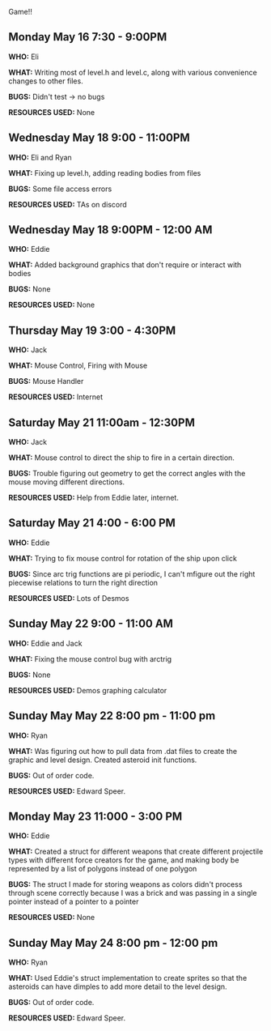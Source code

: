 Game!!

## Monday May 16 7:30 - 9:00PM
**WHO:** Eli

**WHAT:** Writing most of level.h and level.c, along with various convenience changes to other files.

**BUGS:** Didn't test -> no bugs

**RESOURCES USED:** None

## Wednesday May 18 9:00 - 11:00PM
**WHO:** Eli and Ryan

**WHAT:** Fixing up level.h, adding reading bodies from files

**BUGS:** Some file access errors

**RESOURCES USED:** TAs on discord

## Wednesday May 18 9:00PM - 12:00 AM
**WHO:** Eddie

**WHAT:** Added background graphics that don't require or interact with bodies

**BUGS:** None

**RESOURCES USED:** None

## Thursday May 19 3:00 - 4:30PM
**WHO:** Jack

**WHAT:** Mouse Control, Firing with Mouse

**BUGS:** Mouse Handler

**RESOURCES USED:** Internet

## Saturday May 21 11:00am - 12:30PM
**WHO:** Jack

**WHAT:** Mouse control to direct the ship to fire in a certain direction.

**BUGS:** Trouble figuring out geometry to get the correct angles with the mouse moving different directions.

**RESOURCES USED:** Help from Eddie later, internet.

## Saturday May 21 4:00 - 6:00 PM
**WHO:** Eddie

**WHAT:** Trying to fix mouse control for rotation of the ship upon click

**BUGS:** Since arc trig functions are pi periodic, I can't mfigure out the right piecewise relations to turn the right direction

**RESOURCES USED:** Lots of Desmos

## Sunday May 22 9:00 - 11:00 AM

**WHO:** Eddie and Jack

**WHAT:** Fixing the mouse control bug with arctrig

**BUGS:** None

**RESOURCES USED:** Demos graphing calculator

## Sunday May May 22 8:00 pm - 11:00 pm
**WHO:** Ryan

**WHAT:** Was figuring out how to pull data from .dat files to create the graphic and level design. Created asteroid init functions. 

**BUGS:** Out of order code. 

**RESOURCES USED:** Edward Speer. 

## Monday May 23 11:000 - 3:00 PM

**WHO:** Eddie

**WHAT:** Created a struct for different weapons that create different projectile types with different force creators for the game, and making body be represented by a list of polygons instead of one polygon

**BUGS:** The struct I made for storing weapons as colors didn't process through scene correctly because I was a brick and was passing in a single pointer instead of a pointer to a pointer

**RESOURCES USED:** None

## Sunday May May 24 8:00 pm - 12:00 pm
**WHO:** Ryan

**WHAT:** Used Eddie's struct implementation to create sprites so that the asteroids can have dimples to add more detail to the level design. 

**BUGS:** Out of order code. 

**RESOURCES USED:** Edward Speer. 